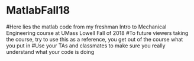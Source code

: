 # MatlabFall18

#Here lies the matlab code from my freshman Intro to Mechanical Engineering course at UMass Lowell Fall of 2018
#To future viewers taking the course, try to use this as a reference, you get out of the course what you put in
#Use your TAs and classmates to make sure you really understand what your code is doing